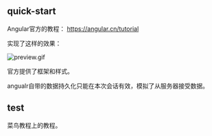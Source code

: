
## quick-start

Angular官方的教程： https://angular.cn/tutorial 

实现了这样的效果：

![preview.gif](quickstart/preview.gif)

官方提供了框架和样式。 

angualr自带的数据持久化只能在本次会话有效，模拟了从服务器接受数据。

## test

菜鸟教程上的教程。